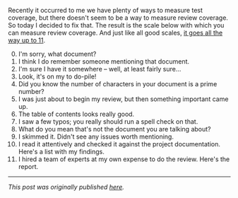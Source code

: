<!--
.. title: Measuring review coverage
.. slug: measuring-review-coverage
.. date: 2012-09-13 19:39:57 UTC+02:00
.. tags: reviews, measurements, coverage
.. category: misc
.. link: 
.. description:
.. type: text
-->

Recently it occurred to me we have plenty of ways to measure test coverage, but there doesn't seem to be a way to measure review coverage. So today I decided to fix that. The result is the scale below with which you can measure review coverage. And just like all good scales, [it goes all the way up to 11](http://www.youtube.com/watch?v=XuzpsO4ErOQ).

0) I'm sorry, what document?  
1) I think I do remember someone mentioning that document.  
2) I'm sure I have it somewhere – well, at least fairly sure...  
3) Look, it's on my to do-pile!<!-- TEASER_END -->  
4) Did you know the number of characters in your document is a prime number?  
5) I was just about to begin my review, but then something important came up.  
6) The table of contents looks really good.  
7) I saw a few typos; you really should run a spell check on that.  
8) What do you mean that's not the document you are talking about?  
9) I skimmed it. Didn't see any issues worth mentioning.  
10) I read it attentively and checked it against the project documentation. Here's a list with my findings.  
11) I hired a team of experts at my own expense to do the review. Here's the report.  

---

*This post was originally published [here](https://testingcurve.wordpress.com/2012/09/13/measuring-review-coverage/).*
